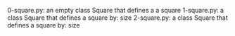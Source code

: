 0-square.py: an empty class Square that defines a a square
1-square.py: a class Square that defines a square by: size
2-square.py: a class Square that defines a square by: size
